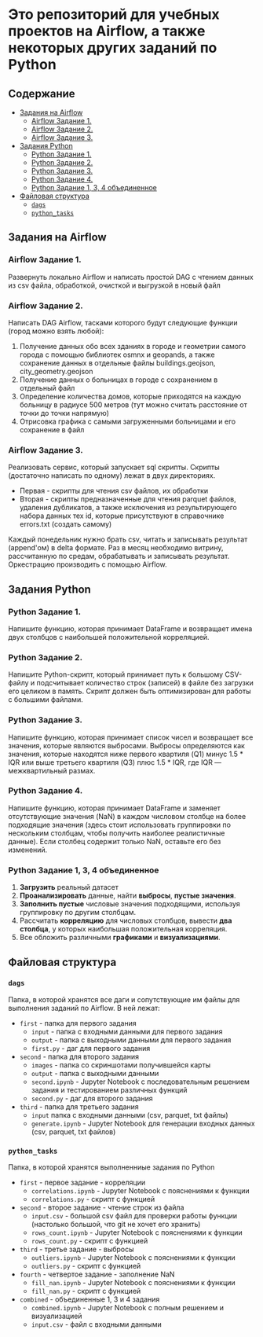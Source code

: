 # Это репозиторий для учебных проектов на Airflow, а также некоторых других заданий по Python <!-- omit in toc -->

## Содержание <!-- omit in toc -->
- [Задания на Airflow](#задания-на-airflow)
  - [Airflow Задание 1.](#airflow-задание-1)
  - [Airflow Задание 2.](#airflow-задание-2)
  - [Airflow Задание 3.](#airflow-задание-3)
- [Задания Python](#задания-python)
  - [Python Задание 1.](#python-задание-1)
  - [Python Задание 2.](#python-задание-2)
  - [Python Задание 3.](#python-задание-3)
  - [Python Задание 4.](#python-задание-4)
  - [Python Задание 1, 3, 4 объединенное](#python-задание-1-3-4-объединенное)
- [Файловая структура](#файловая-структура)
  - [`dags`](#dags)
  - [`python_tasks`](#python_tasks)

## Задания на Airflow

### Airflow Задание 1.
Развернуть локально Airflow и написать простой DAG с чтением данных из csv файла, обработкой, очисткой и выгрузкой в новый файл

### Airflow Задание 2.
Написать DAG Airflow, тасками которого будут следующие функции (город можно взять любой): 
1. Получение данных обо всех зданиях в городе и геометрии самого города с помощью библиотек osmnx и geopands, а также сохранение данных в отдельные файлы buildings.geojson, city_geometry.geojson
2. Получение данных о больницах в городе с сохранением в отдельный файл
3. Определение количества домов, которые приходятся на каждую больницу в радиусе 500 метров (тут можно считать расстояние от точки до точки напрямую)
4. Отрисовка графика с самыми загруженными больницами и его сохранение в файл

### Airflow Задание 3.
Реализовать сервис, который запускает sql скрипты. Скрипты (достаточно написать по одному) лежат в двух директориях. 
- Первая - скрипты для чтения csv файлов, их обработки
- Вторая - скрипты предназначенные для чтения parquet файлов, удаления дубликатов, а также исключения из результирующего набора данных тех id, которые присутствуют в справочнике errors.txt (создать самому)

Каждый понедельник нужно брать csv, читать и записывать результат (append'ом) в delta формате.
Раз в месяц необходимо витрину, рассчитанную по средам, обрабатывать и записывать результат.
Оркестрацию производить с помощью Airflow.


## Задания Python

### Python Задание 1.
Напишите функцию, которая принимает DataFrame и возвращает имена двух столбцов с наибольшей положительной корреляцией.

### Python Задание 2.
Напишите Python-скрипт, который принимает путь к большому CSV-файлу и подсчитывает количество строк (записей) в файле без загрузки его целиком в память. Скрипт должен быть оптимизирован для работы с большими файлами.

### Python Задание 3.
Напишите функцию, которая принимает список чисел и возвращает все значения, которые являются выбросами. Выбросы определяются как значения, которые находятся ниже первого квартиля (Q1) минус 1.5 * IQR или выше третьего квартиля (Q3) плюс 1.5 * IQR, где IQR — межквартильный размах.

### Python Задание 4.
Напишите функцию, которая принимает DataFrame и заменяет отсутствующие значения (NaN) в каждом числовом столбце на более подходящие значения (здесь стоит использовать группировки по нескольким столбцам, чтобы получить наиболее реалистичные данные). Если столбец содержит только NaN, оставьте его без изменений.

### Python Задание 1, 3, 4 объединенное
1. **Загрузить** реальный датасет
2. **Проанализировать** данные, найти **выбросы**, **пустые значения**. 
3. **Заполнить пустые** числовые значения подходящими, используя группировку по другим столбцам. 
4. Рассчитать **корреляцию** для числовых столбцов, вывести **два столбца**, у которых наибольшая положительная корреляция. 
5. Все обложить различными **графиками** и **визуализациями**.

## Файловая структура

### `dags` 
Папка, в которой хранятся все даги и сопутствующие им файлы для выполнения заданий по Airflow.
В ней лежат:

- `first` - папка для первого задания
  - `input` - папка с входными данными для первого задания
  - `output` - папка с выходными данными для первого задания
  - `first.py` - даг для первого задания
- `second` - папка для второго задания
  - `images` - папка со скриншотами получившейся карты
  - `output` - папка с выходными данными
  - `second.ipynb` - Jupyter Notebook с последовательным решением задания и тестированием различных функций
  - `second.py` - даг для второго задания
- `third` - папка для третьего задания
  - `input` папка с входными данными (csv, parquet, txt файлы)
  - `generate.ipynb` - Jupyter Notebook для генерации входных данных (csv, parquet, txt файлов)

### `python_tasks`
Папка, в которой хранятся выполненниые задания по Python

- `first` - первое задание - корреляции
  - `correlations.ipynb` - Jupyter Notebook с пояснениями к функции
  - `correlations.py` - скрипт с функцией
- `second` - второе задание - чтение строк из файла
  - `input.csv` - большой csv файл для проверки работы функции (настолько большой, что git не хочет его хранить)
  - `rows_count.ipynb` - Jupyter Notebook с пояснениями к функции
  - `rows_count.py` - скрипт с функцией
- `third` - третье задание - выбросы
  - `outliers.ipynb` - Jupyter Notebook с пояснениями к функции
  - `outliers.py` - скрипт с функцией
- `fourth` - четвертое задание - заполнение NaN
  - `fill_nan.ipynb` - Jupyter Notebook с пояснениями к функции
  - `fill_nan.py` - скрипт с функцией
- `combined` - объединенные 1, 3 и 4 задания
  - `combined.ipynb` - Jupyter Notebook с полным решением и визуализацией
  - `input.csv` - файл с входными данными
